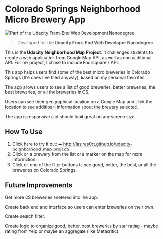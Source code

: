 # Colorado Springs Neighborhood Micro Brewery App

![Part of the Udacity Front-End Web Development Nanodegree](https://img.shields.io/badge/Udacity-Front--End%20Web%20Developer%20Nanodegree-02b3e4.svg)

> Developed for the **Udacity Front-End Web Developer Nanodegree**.

This is the **Udacity Neighborhood Map Project**. It challenges students to create a web application from Google Map API, as well as one additional API. For my project, I chose to include Foursquare's API.

This app helps users find some of the best micro breweries in Colorado Springs (the ones I've tried anyway), based on my personal favorites.

The app allows users to see a list of good breweries, better breweries, the best breweries, or all the breweries in CS.

Users can see their geographical location on a Google Map and click the location to see additioanl information about the brewery selected.

The app is responsive and should lood great on any screen size.

## How To Use

1. Click here to try it out: ➡  <http://lastres0rt.github.io/udacity-neighborhood-map-project/> 
2. Click on a brewery from the list or a marker on the map for more information.
3. Click on one of the filter buttons to see good, better, the best, or all the breweries on Colorado Springs.

## Future Improvements
 
Get more CS breweries enetered into the app.

Create back end and interface so users can enter breweries on their own.

Create search filter.

Create logic to organize good, better, best breweries by star rating - maybe rating from Yelp or maybe an aggregate (like Metacritic).
